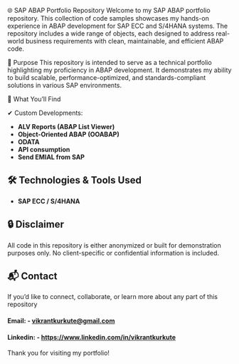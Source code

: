 🌐 SAP ABAP Portfolio Repository
Welcome to my SAP ABAP portfolio repository. This collection of code samples showcases my hands-on experience in ABAP development for SAP ECC and S/4HANA systems.
The repository includes a wide range of objects, each designed to address real-world business requirements with clean, maintainable, and efficient ABAP code.

📌 Purpose
This repository is intended to serve as a technical portfolio highlighting my proficiency in ABAP development. 
It demonstrates my ability to build scalable, performance-optimized, and standards-compliant solutions in various SAP environments.

🧠 What You’ll Find

✔ Custom Developments:
- **ALV Reports (ABAP List Viewer)**
- **Object-Oriented ABAP (OOABAP)**
- **ODATA**
- **API consumption**
- **Send EMIAL from SAP**

## 🛠️ Technologies & Tools Used
- **SAP ECC / S/4HANA**

## 🔒 Disclaimer
All code in this repository is either anonymized or built for demonstration purposes only. 
No client-specific or confidential information is included.

## 📬 Contact
If you’d like to connect, collaborate, or learn more about any part of this repository
#### Email: - vikrantkurkute@gmail.com
#### Linkedin: - https://www.linkedin.com/in/vikrantkurkute

Thank you for visiting my portfolio!
